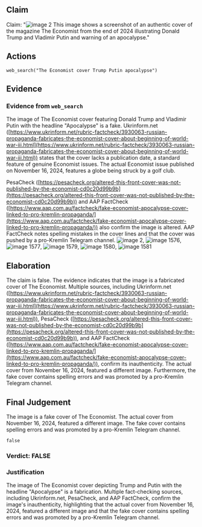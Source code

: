 ## Claim
Claim: "![image 2](media/3.jpg) This image shows a screenshot of an authentic cover of the magazine The Economist from the end of 2024 illustrating Donald Trump and Vladimir Putin and warning of an apocalypse."

## Actions
```
web_search("The Economist cover Trump Putin apocalypse")
```

## Evidence
### Evidence from `web_search`
The image of The Economist cover featuring Donald Trump and Vladimir Putin with the headline "Apocalypse" is a fake. Ukrinform.net ([https://www.ukrinform.net/rubric-factcheck/3930063-russian-propaganda-fabricates-the-economist-cover-about-beginning-of-world-war-iii.html](https://www.ukrinform.net/rubric-factcheck/3930063-russian-propaganda-fabricates-the-economist-cover-about-beginning-of-world-war-iii.html)) states that the cover lacks a publication date, a standard feature of genuine Economist issues. The actual Economist issue published on November 16, 2024, features a globe being struck by a golf club.

PesaCheck ([https://pesacheck.org/altered-this-front-cover-was-not-published-by-the-economist-cd0c20d99b9b](https://pesacheck.org/altered-this-front-cover-was-not-published-by-the-economist-cd0c20d99b9b)) and AAP FactCheck ([https://www.aap.com.au/factcheck/fake-economist-apocalypse-cover-linked-to-pro-kremlin-propaganda/](https://www.aap.com.au/factcheck/fake-economist-apocalypse-cover-linked-to-pro-kremlin-propaganda/)) also confirm the image is altered. AAP FactCheck notes spelling mistakes in the cover lines and that the cover was pushed by a pro-Kremlin Telegram channel. ![image 2](media/3.jpg), ![image 1576](media/2025-08-07_18-51-1754592678-969305.jpg), ![image 1577](media/2025-08-07_18-51-1754592679-963678.jpg), ![image 1579](media/2025-08-07_18-51-1754592681-032877.jpg), ![image 1580](media/2025-08-07_18-51-1754592718-848212.jpg), ![image 1581](media/2025-08-07_18-52-1754592726-018223.jpg)


## Elaboration
The claim is false. The evidence indicates that the image is a fabricated cover of The Economist. Multiple sources, including Ukrinform.net ([https://www.ukrinform.net/rubric-factcheck/3930063-russian-propaganda-fabricates-the-economist-cover-about-beginning-of-world-war-iii.html](https://www.ukrinform.net/rubric-factcheck/3930063-russian-propaganda-fabricates-the-economist-cover-about-beginning-of-world-war-iii.html)), PesaCheck ([https://pesacheck.org/altered-this-front-cover-was-not-published-by-the-economist-cd0c20d99b9b](https://pesacheck.org/altered-this-front-cover-was-not-published-by-the-economist-cd0c20d99b9b)), and AAP FactCheck ([https://www.aap.com.au/factcheck/fake-economist-apocalypse-cover-linked-to-pro-kremlin-propaganda/](https://www.aap.com.au/factcheck/fake-economist-apocalypse-cover-linked-to-pro-kremlin-propaganda/)), confirm its inauthenticity. The actual cover from November 16, 2024, featured a different image. Furthermore, the fake cover contains spelling errors and was promoted by a pro-Kremlin Telegram channel.


## Final Judgement
The image is a fake cover of The Economist. The actual cover from November 16, 2024, featured a different image. The fake cover contains spelling errors and was promoted by a pro-Kremlin Telegram channel.

`false`


### Verdict: FALSE

### Justification
The image of The Economist cover depicting Trump and Putin with the headline "Apocalypse" is a fabrication. Multiple fact-checking sources, including Ukrinform.net, PesaCheck, and AAP FactCheck, confirm the image's inauthenticity, highlighting that the actual cover from November 16, 2024, featured a different image and that the fake cover contains spelling errors and was promoted by a pro-Kremlin Telegram channel.
